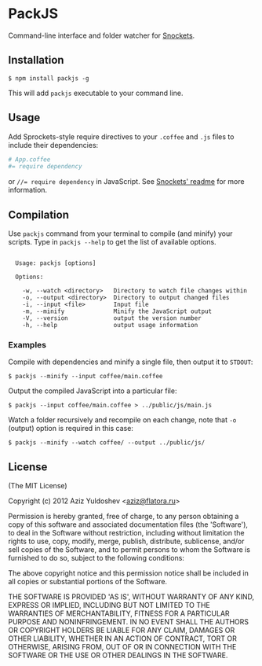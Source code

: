 # PackJS

Command-line interface and folder watcher for [Snockets](https://github.com/TrevorBurnham/snockets).

## Installation

    $ npm install packjs -g

This will add `packjs` executable to your command line.

## Usage

Add Sprockets-style require directives to your `.coffee` and `.js` files to include their dependencies:

```coffee
# App.coffee
#= require dependency
```

or `//= require dependency` in JavaScript. See [Snockets' readme](https://github.com/TrevorBurnham/snockets) for more information.

## Compilation

Use `packjs` command from your terminal to compile (and minify) your scripts. Type in `packjs --help` to get the list of available options.

```

  Usage: packjs [options]

  Options:

    -w, --watch <directory>   Directory to watch file changes within
    -o, --output <directory>  Directory to output changed files
    -i, --input <file>        Input file
    -m, --minify              Minify the JavaScript output
    -V, --version             output the version number
    -h, --help                output usage information

```

### Examples

Compile with dependencies and minify a single file, then output it to `STDOUT`:

    $ packjs --minify --input coffee/main.coffee

Output the compiled JavaScript into a particular file:

    $ packjs --input coffee/main.coffee > ../public/js/main.js

Watch a folder recursively and recompile on each change, note that `-o` (output) option is required in this case:

    $ packjs --minify --watch coffee/ --output ../public/js/

## License

(The MIT License)

Copyright (c) 2012 Aziz Yuldoshev &lt;aziz@flatora.ru&gt;

Permission is hereby granted, free of charge, to any person obtaining
a copy of this software and associated documentation files (the
'Software'), to deal in the Software without restriction, including
without limitation the rights to use, copy, modify, merge, publish,
distribute, sublicense, and/or sell copies of the Software, and to
permit persons to whom the Software is furnished to do so, subject to
the following conditions:

The above copyright notice and this permission notice shall be
included in all copies or substantial portions of the Software.

THE SOFTWARE IS PROVIDED 'AS IS', WITHOUT WARRANTY OF ANY KIND,
EXPRESS OR IMPLIED, INCLUDING BUT NOT LIMITED TO THE WARRANTIES OF
MERCHANTABILITY, FITNESS FOR A PARTICULAR PURPOSE AND NONINFRINGEMENT.
IN NO EVENT SHALL THE AUTHORS OR COPYRIGHT HOLDERS BE LIABLE FOR ANY
CLAIM, DAMAGES OR OTHER LIABILITY, WHETHER IN AN ACTION OF CONTRACT,
TORT OR OTHERWISE, ARISING FROM, OUT OF OR IN CONNECTION WITH THE
SOFTWARE OR THE USE OR OTHER DEALINGS IN THE SOFTWARE.